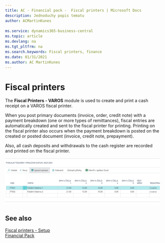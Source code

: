 ```yaml
---
title: AC - Financial pack -  Fiscal printers | Microsoft Docs
description: Jednoduchy popis tematu
author: ACMartinKunes

ms.service: dynamics365-business-central
ms.topic: article
ms.devlang: na
ms.tgt_pltfrm: na
ms.search.keywords: Fiscal printers, finance 
ms.date: 01/31/2021
ms.author: AC MartinKunes
---
```

# Fiscal printers

The **Fiscal Printers - VAROS** module is used to create and print a cash receipt on a VAROS fiscal printer.

When you post primary documents (invoice, order, credit note) with a payment breakdown (one or more types of remittances), fiscal entries are automatically created and sent to the fiscal printer for printing. Printing on the fiscal printer also occurs when the payment breakdown is posted on the created or posted document (invoice, credit note, prepayment).

Also, all cash deposits and withdrawals to the cash register are recorded and printed on the fiscal printer.

![Fiscal printers](media/fiscal_printers.png "Fiscal printers")

## See also

[Fiscal printers - Setup](fiscal-printers-setup.md)  
[Financial Pack](finance-pack.md)

